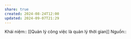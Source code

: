 ```yaml
---
share: true
created: 2024-08-24T12:00
updated: 2024-09-07T21:29
---
```

Khái niệm:: 
[[Quản lý công việc là quản lý thời gian]]
Nguồn:: 